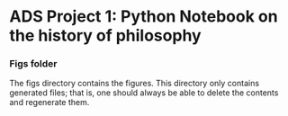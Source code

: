 # ADS Project 1:  Python Notebook on the history of philosophy

### Figs folder

The figs directory contains the figures. This directory only contains generated files; that is, one should always be able to delete the contents and regenerate them.
